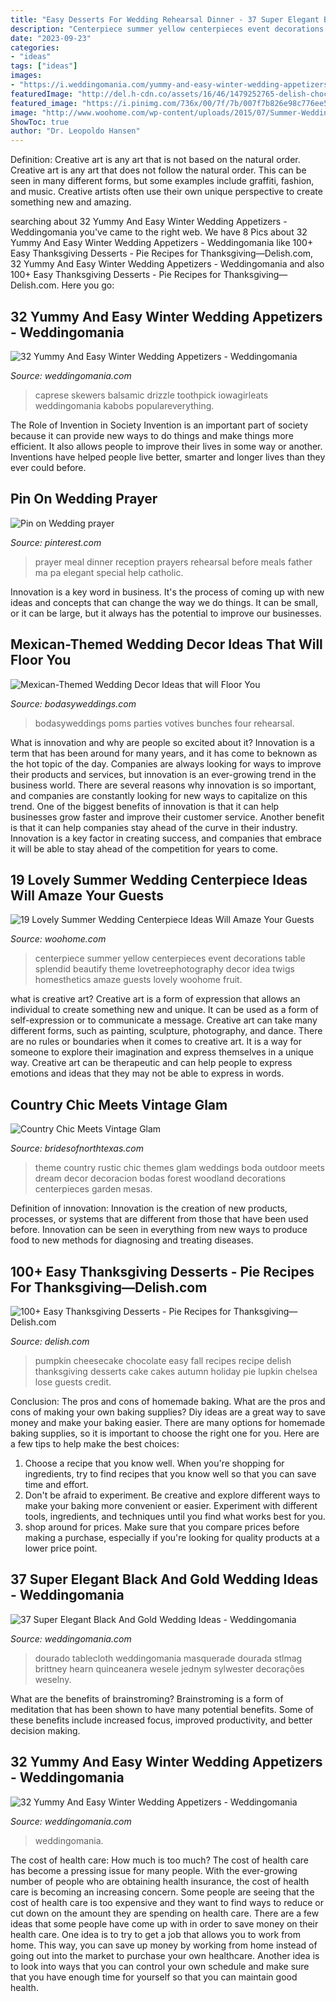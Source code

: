 ```yaml
---
title: "Easy Desserts For Wedding Rehearsal Dinner - 37 Super Elegant Black And Gold Wedding Ideas"
description: "Centerpiece summer yellow centerpieces event decorations table splendid beautify theme lovetreephotography decor idea twigs homesthetics amaze guests lovely woohome fruit"
date: "2023-09-23"
categories:
- "ideas"
tags: ["ideas"]
images:
- "https://i.weddingomania.com/yummy-and-easy-winter-wedding-appetizers-30.jpg"
featuredImage: "http://del.h-cdn.co/assets/16/46/1479252765-delish-chocolate-pumpkin-cheesecake-pin-02.jpg"
featured_image: "https://i.pinimg.com/736x/00/7f/7b/007f7b826e98c776ee556bd32301f4e8--meal-prayer-wedding-prayer.jpg"
image: "http://www.woohome.com/wp-content/uploads/2015/07/Summer-Wedding-Centerpiece-Ideas-Woohome-2.jpg"
ShowToc: true
author: "Dr. Leopoldo Hansen"
---
```



Definition: Creative art is any art that is not based on the natural order.
Creative art is any art that does not follow the natural order. This can be seen in many different forms, but some examples include graffiti, fashion, and music. Creative artists often use their own unique perspective to create something new and amazing.

	

		
searching about 32 Yummy And Easy Winter Wedding Appetizers - Weddingomania you've came to the right web. We have 8 Pics about 32 Yummy And Easy Winter Wedding Appetizers - Weddingomania like 100+ Easy Thanksgiving Desserts - Pie Recipes for Thanksgiving—Delish.com, 32 Yummy And Easy Winter Wedding Appetizers - Weddingomania and also 100+ Easy Thanksgiving Desserts - Pie Recipes for Thanksgiving—Delish.com. Here you go:
		
    
## 32 Yummy And Easy Winter Wedding Appetizers - Weddingomania

<img loading=lazy src="https://i.weddingomania.com/yummy-and-easy-winter-wedding-appetizers-30.jpg" onerror="this.onerror=null;this.src='https://tse3.mm.bing.net/th?id=OIP.g2HYYyS5CXe-Te7d0Qt-zQHaLC&amp;pid=15.1';" alt="32 Yummy And Easy Winter Wedding Appetizers - Weddingomania">

_Source: weddingomania.com_

>caprese skewers balsamic drizzle toothpick iowagirleats weddingomania kabobs populareverything. 

	

The Role of Invention in Society
Invention is an important part of society because it can provide new ways to do things and make things more efficient. It also allows people to improve their lives in some way or another. Inventions have helped people live better, smarter and longer lives than they ever could before.

    
## Pin On Wedding Prayer

<img loading=lazy src="https://i.pinimg.com/736x/00/7f/7b/007f7b826e98c776ee556bd32301f4e8--meal-prayer-wedding-prayer.jpg" onerror="this.onerror=null;this.src='https://tse4.mm.bing.net/th?id=OIP.awwgqCSlRoH1tYlbT4ZyQQHaHa&amp;pid=15.1';" alt="Pin on Wedding prayer">

_Source: pinterest.com_

>prayer meal dinner reception prayers rehearsal before meals father ma pa elegant special help catholic. 

	

Innovation is a key word in business. It's the process of coming up with new ideas and concepts that can change the way we do things. It can be small, or it can be large, but it always has the potential to improve our businesses.

    
## Mexican-Themed Wedding Decor Ideas That Will Floor You

<img loading=lazy src="https://bodasyweddings.com/wp-content/uploads/2016/11/wedding-decor.jpg" onerror="this.onerror=null;this.src='https://tse2.mm.bing.net/th?id=OIP.0O7-226G0k1HB5mgy2qI4AHaLH&amp;pid=15.1';" alt="Mexican-Themed Wedding Decor Ideas that will Floor You">

_Source: bodasyweddings.com_

>bodasyweddings poms parties votives bunches four rehearsal. 

	

What is innovation and why are people so excited about it?
Innovation is a term that has been around for many years, and it has come to beknown as the hot topic of the day. Companies are always looking for ways to improve their products and services, but innovation is an ever-growing trend in the business world. There are several reasons why innovation is so important, and companies are constantly looking for new ways to capitalize on this trend. One of the biggest benefits of innovation is that it can help businesses grow faster and improve their customer service. Another benefit is that it can help companies stay ahead of the curve in their industry. Innovation is a key factor in creating success, and companies that embrace it will be able to stay ahead of the competition for years to come.

    
## 19 Lovely Summer Wedding Centerpiece Ideas Will Amaze Your Guests

<img loading=lazy src="http://www.woohome.com/wp-content/uploads/2015/07/Summer-Wedding-Centerpiece-Ideas-Woohome-2.jpg" onerror="this.onerror=null;this.src='https://tse2.mm.bing.net/th?id=OIP.MRMPYOqrqL309PBe-QHOmgHaLH&amp;pid=15.1';" alt="19 Lovely Summer Wedding Centerpiece Ideas Will Amaze Your Guests">

_Source: woohome.com_

>centerpiece summer yellow centerpieces event decorations table splendid beautify theme lovetreephotography decor idea twigs homesthetics amaze guests lovely woohome fruit. 

	

what is creative art?
Creative art is a form of expression that allows an individual to create something new and unique. It can be used as a form of self-expression or to communicate a message. Creative art can take many different forms, such as painting, sculpture, photography, and dance.
There are no rules or boundaries when it comes to creative art. It is a way for someone to explore their imagination and express themselves in a unique way. Creative art can be therapeutic and can help people to express emotions and ideas that they may not be able to express in words.

    
## Country Chic Meets Vintage Glam

<img loading=lazy src="https://images.bridesofnorthtexas.com/wp-content/uploads/2015/12/31200716/Bella-Weddings_0.jpg" onerror="this.onerror=null;this.src='https://tse4.mm.bing.net/th?id=OIP.iENbb2dP_HgWEuY6mcmyRQHaKE&amp;pid=15.1';" alt="Country Chic Meets Vintage Glam">

_Source: bridesofnorthtexas.com_

>theme country rustic chic themes glam weddings boda outdoor meets dream decor decoracion bodas forest woodland decorations centerpieces garden mesas. 

	

Definition of innovation:
Innovation is the creation of new products, processes, or systems that are different from those that have been used before. Innovation can be seen in everything from new ways to produce food to new methods for diagnosing and treating diseases.

    
## 100+ Easy Thanksgiving Desserts - Pie Recipes For Thanksgiving—Delish.com

<img loading=lazy src="http://del.h-cdn.co/assets/16/46/1479252765-delish-chocolate-pumpkin-cheesecake-pin-02.jpg" onerror="this.onerror=null;this.src='https://tse2.mm.bing.net/th?id=OIP.sevRaT5-gOmINMCEVyEv0AHaLG&amp;pid=15.1';" alt="100+ Easy Thanksgiving Desserts - Pie Recipes for Thanksgiving—Delish.com">

_Source: delish.com_

>pumpkin cheesecake chocolate easy fall recipes recipe delish thanksgiving desserts cake cakes autumn holiday pie lupkin chelsea lose guests credit. 

	

Conclusion: The pros and cons of homemade baking.
What are the pros and cons of making your own baking supplies? Diy ideas are a great way to save money and make your baking easier. There are many options for homemade baking supplies, so it is important to choose the right one for you. Here are a few tips to help make the best choices: 
1. Choose a recipe that you know well. When you're shopping for ingredients, try to find recipes that you know well so that you can save time and effort. 
2. Don't be afraid to experiment. Be creative and explore different ways to make your baking more convenient or easier. Experiment with different tools, ingredients, and techniques until you find what works best for you. 
3. shop around for prices. Make sure that you compare prices before making a purchase, especially if you're looking for quality products at a lower price point.

    
## 37 Super Elegant Black And Gold Wedding Ideas - Weddingomania

<img loading=lazy src="https://i.weddingomania.com/elegant-black-and-gold-wedding-ideas-23.jpg" onerror="this.onerror=null;this.src='https://tse1.mm.bing.net/th?id=OIP.jnjgDTdyBwDzbyMAMRpkJQAAAA&amp;pid=15.1';" alt="37 Super Elegant Black And Gold Wedding Ideas - Weddingomania">

_Source: weddingomania.com_

>dourado tablecloth weddingomania masquerade dourada stlmag brittney hearn quinceanera wesele jednym sylwester decorações weselny. 

	

What are the benefits of brainstroming?
Brainstroming is a form of meditation that has been shown to have many potential benefits. Some of these benefits include increased focus, improved productivity, and better decision making.

    
## 32 Yummy And Easy Winter Wedding Appetizers - Weddingomania

<img loading=lazy src="https://i.weddingomania.com/yummy-and-easy-winter-wedding-appetizers-28-500x688.jpg" onerror="this.onerror=null;this.src='https://tse3.mm.bing.net/th?id=OIP._5UiOsUGQiuod46sKyIMTAHaKM&amp;pid=15.1';" alt="32 Yummy And Easy Winter Wedding Appetizers - Weddingomania">

_Source: weddingomania.com_

>weddingomania. 

	

The cost of health care: How much is too much?
The cost of health care has become a pressing issue for many people. With the ever-growing number of people who are obtaining health insurance, the cost of health care is becoming an increasing concern. Some people are seeing that the cost of health care is too expensive and they want to find ways to reduce or cut down on the amount they are spending on health care. There are a few ideas that some people have come up with in order to save money on their health care. One idea is to try to get a job that allows you to work from home. This way, you can save up money by working from home instead of going out into the market to purchase your own healthcare. Another idea is to look into ways that you can control your own schedule and make sure that you have enough time for yourself so that you can maintain good health.


